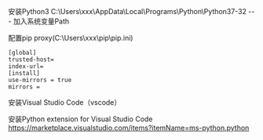 安装Python3
C:\Users\xxx\AppData\Local\Programs\Python\Python37-32 --- 加入系统变量Path

配置pip proxy(C:\Users\xxx\pip\pip.ini)

```
[global]
trusted-host=
index-url=
[install] 
use-mirrors = true 
mirrors = 
```

安装Visual Studio Code（vscode）

安装Python extension for Visual Studio Code
https://marketplace.visualstudio.com/items?itemName=ms-python.python


